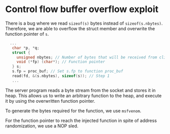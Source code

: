 # Control flow buffer overflow exploit

There is a bug where we read `sizeof(s)` bytes instead of `sizeof(s.nbytes)`. Therefore, we are able to overflow the struct member and overwrite the function pointer of `s`.

```c
  ...
   char *p, *q;
   struct {
     unsigned nbytes; // Number of bytes that will be received from client
     void (*fp) (char*); // Function pointer
   } s;
   s.fp = proc_buf; // Set s.fp to function proc_buf
   read(fd, &(s.nbytes), sizeof(s)); // Step 1
   ...
```

The server program reads a byte stream from the socket and stores it in heap. This allows us to write an arbitrary function to the heap, and execute it by using the overwritten function pointer.

To generate the bytes required for the function, we use `msfvenom`.

For the function pointer to reach the injected function in spite of address randomization, we use a NOP sled.

